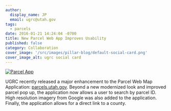 ```yaml
---
author:
  display_name: JP
  email: ugrc@utah.gov
tags:
  - parcels
date: 2016-01-21 14:24:04 -0700
title: New Parcel Web App Improves Usability
published: false
category: Collaboration
cover_image: '/src/images/pillar-blog/default-social-card.png'
cover_image_alt: ugrc social card
---
```


<a href="/images/404.png"><img src="/images/404.png" alt="Parcel App" title="Parcel App" class="inline-text-right" loading="lazy" /></a>

UGRC recently released a major enhancement to the Parcel Web Map Application: [parcels.utah.gov](https://parcels.utah.gov/). Beyond a new modernized look and improved parcel pop up, the application now allows a user to search by parcel ID. High resolution imagery from Google was also added to the application. Finally, the application allows for a direct link to a county.
